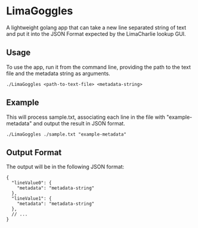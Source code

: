 # LimaGoggles
A lightweight golang app that can take a new line separated string of text and put it into the JSON Format expected by the LimaCharlie lookup GUI.

## Usage
To use the app, run it from the command line, providing the path to the text file and the metadata string as arguments.

```
./LimaGoggles <path-to-text-file> <metadata-string>
```
## Example
This will process sample.txt, associating each line in the file with "example-metadata" and output the result in JSON format.

```
./LimaGoggles ./sample.txt "example-metadata"
```

## Output Format

The output will be in the following JSON format:
```
{
  "lineValue0": {
    "metadata": "metadata-string"
  },
  "lineValue1": {
    "metadata": "metadata-string"
  },
  // ...
}
```
